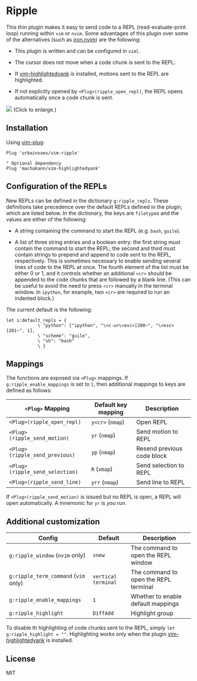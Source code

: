 # Ripple

This thin plugin makes it easy to send code to a REPL (read-evaluate-print loop) running within `vim` or `nvim`.
Some advantages of this plugin over some of the alternatives (such as [iron.nvim](https://github.com/Vigemus/iron.nvim)) are the following:

- This plugin is written and can be configured in `viml`.

- The cursor does not move when a code chunk is sent to the REPL.

- If [vim-highlightedyank](https://github.com/machakann/vim-highlightedyank) is installed,
motions sent to the REPL are highlighted.

- If not explicitly opened by `<Plug>(ripple_open_repl)`,
the REPL opens automatically once a code chunk is sent.

![](https://raw.github.com/urbainvaes/vim-ripple/demo/demo.gif)
(Click to enlarge.)

## Installation

Using [vim-plug](https://github.com/junegunn/vim-plug):

```vim
Plug 'urbainvaes/vim-ripple'

" Optional dependency
Plug 'machakann/vim-highlightedyank'
```

## Configuration of the REPLs

New REPLs can be defined in the dictionary `g:ripple_repls`.
These definitions take precedence over the default REPLs defined in the plugin,
which are listed below.
In the dictionary, the keys are `filetype`s
and the values are either of the following:

- A string containing the command to start the REPL (e.g. `bash`, `guile`).

- A list of three string entries and a boolean entry:
the first string must contain the command to start the REPL;
the second and third must contain strings to prepend and append to code sent to the REPL,
respectively.
This is sometimes necessary to enable sending several lines of code to the REPL at once.
The fourth element of the list must be either 0 or 1,
and it controls whether an additional `<cr>` should be appended to the code chunks that are followed by a blank line.
(This can be useful to avoid the need to press `<cr>` manually in the terminal window.
In `ipython`, for example, two `<cr>` are required to run an indented block.)

The current default is the following:
```vim
let s:default_repls = {
            \ "python": ["ipython", "\<c-u>\<esc>[200~", "\<esc>[201~", 1],
            \ "scheme": "guile",
            \ "sh": "bash"
            \ }
```

## Mappings

The functions are exposed via `<Plug>` mappings.
If `g:ripple_enable_mappings` is set to `1`,
then additional mappings to keys are defined as follows:

| `<Plug>` Mapping                | Default key mapping | Description                |
| -----------------------------   | ------------------- | -----------                |
| `<Plug>(ripple_open_repl)`      | `y<cr>` (`nmap`)    | Open REPL                  |
| `<Plug>(ripple_send_motion)`    | `yr` (`nmap`)       | Send motion to REPL        |
| `<Plug>(ripple_send_previous)`  | `yp` (`nmap`)       | Resend previous code block |
| `<Plug>(ripple_send_selection)` | `R` (`xmap`)        | Send selection to REPL     |
| `<Plug>(ripple_send_line)`      | `yrr` (`nmap`)      | Send line to REPL          |

If `<Plug>(ripple_send_motion)` is issued but no REPL is open,
a REPL will open automatically.
A mnemonic for `yr` is *you run*.

## Additional customization

| Config                               | Default             | Description                           |
| ------                               | -------             | -----------                           |
| `g:ripple_window` (`nvim` only)      | `vnew`              | The command to open the REPL window   |
| `g:ripple_term_command` (`vim` only) | `vertical terminal` | The command to open the REPL terminal |
| `g:ripple_enable_mappings`           | `1`                 | Whether to enable default mappings    |
| `g:ripple_highlight`                 | `DiffAdd`           | Highlight group                       |

To disable th highlighting of code chunks sent to the REPL, simply `let g:ripple_highlight = ""`.
Highlighting works only when the plugin [vim-highlightedyank](https://github.com/machakann/vim-highlightedyank) is installed.

## License

MIT
